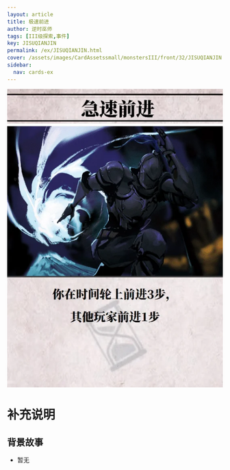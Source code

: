 ```yaml
---
layout: article
title: 极速前进
author: 逆时巫师
tags: [III级探索,事件]
key: JISUQIANJIN
permalink: /ex/JISUQIANJIN.html
cover: /assets/images/CardAssetssmall/monstersIII/front/32/JISUQIANJIN.webp
sidebar:
  nav: cards-ex
---
```

![](/assets/images/CardAssets/monstersIII/front/32/JISUQIANJIN.webp)

# 补充说明



## 背景故事
* 暂无